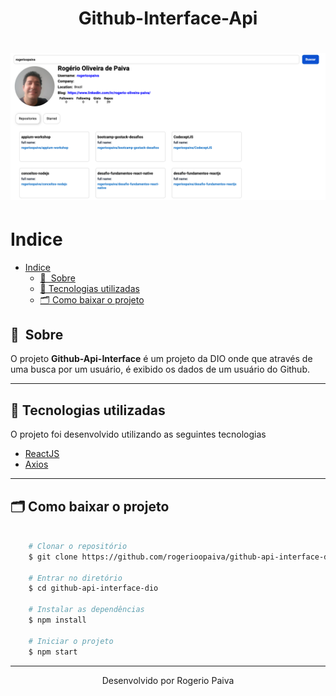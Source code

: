 <h1 align="center">
    Github-Interface-Api
</h1>

<h1>
    <img src="./src/assets/github_api_interface_image.png">
</h1>

# Indice

- [Indice](#indice)
  - [🔖&nbsp; Sobre](#-sobre)
  - [🚀 Tecnologias utilizadas](#-tecnologias-utilizadas)
  - [🗂 Como baixar o projeto](#-como-baixar-o-projeto)

## 🔖&nbsp; Sobre

O projeto **Github-Api-Interface** é um projeto da DIO onde que através de uma busca por um usuário, é exibido os dados de um usuário do Github.

---

## 🚀 Tecnologias utilizadas

O projeto foi desenvolvido utilizando as seguintes tecnologias

- [ReactJS](https://reactjs.org)
- [Axios](https://github.com/axios/axios)

---

## 🗂 Como baixar o projeto

```bash

    # Clonar o repositório
    $ git clone https://github.com/rogerioopaiva/github-api-interface-dio

    # Entrar no diretório
    $ cd github-api-interface-dio

    # Instalar as dependências
    $ npm install

    # Iniciar o projeto
    $ npm start
```

---

<p align="center">Desenvolvido por Rogerio Paiva</p>
